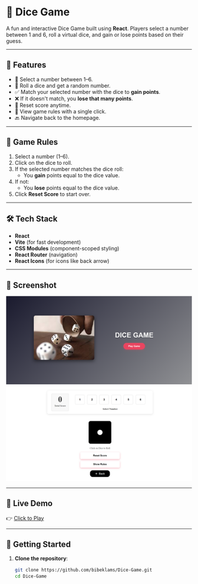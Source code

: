 # 🎲 Dice Game

A fun and interactive Dice Game built using **React**. Players select a number between 1 and 6, roll a virtual dice, and gain or lose points based on their guess.

---

## 🚀 Features

- 🎯 Select a number between 1–6.
- 🎲 Roll a dice and get a random number.
- ✅ Match your selected number with the dice to **gain points**.
- ❌ If it doesn't match, you **lose that many points**.
- 🔁 Reset score anytime.
- 📜 View game rules with a single click.
- 🔙 Navigate back to the homepage.

---

## 🧠 Game Rules

1. Select a number (1–6).
2. Click on the dice to roll.
3. If the selected number matches the dice roll:
   - You **gain** points equal to the dice value.
4. If not:
   - You **lose** points equal to the dice value.
5. Click **Reset Score** to start over.

---

## 🛠️ Tech Stack

- **React**
- **Vite** (for fast development)
- **CSS Modules** (component-scoped styling)
- **React Router** (navigation)
- **React Icons** (for icons like back arrow)

---

## 📸 Screenshot

![Game Screenshot](src/assets/interface.png)
![Game Screenshot](src/assets/game.png)

---

## 🚀 Live Demo

👉 [Click to Play](https://dice-game-coral-one.vercel.app)

---

## 🚀 Getting Started

1. **Clone the repository**:
   ```bash
   git clone https://github.com/bibeklams/Dice-Game.git
   cd Dice-Game
   ```
